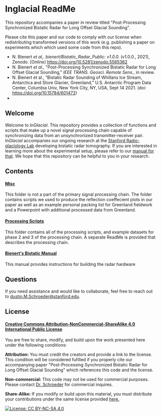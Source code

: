 # Inglacial ReadMe
This repository accompanies a paper in review titled "Post-Processing Synchronized Bistatic Radar for Long Offset Glacial Sounding". 

Please cite this paper and our code to comply with our license when redistributing transformed versions of this work (e.g. publishing a paper on experiments which which used some code from this repo). 
* N. Bienert *et al,.* *bienert/Bistatic_Radar_Public: v1.0.0.* (v1.0.0., 2021), Zenodo. [Online] https://doi.org/10.5281/zenodo.5565362
* N. Bienert *et al.,* "Post-Processing Synchronized Bistatic Radar for Long Offset Glacial Sounding," *IEEE TRANS. Geosci. Remote Sens.,* in review. 
* N. Bienert et al., “Bistatic Radar Sounding of Whillans Ice Stream, Antarctica and Store Glacier, Greenland,” U.S. Antarctic Program Data Center, Columbia Univ, New York City, NY, USA, Sept 14 2021. (doi: https://doi.org/10.15784/601472)
* 
## Welcome 
Welcome to *InGlacial*. This repository provides a collection of functions and scripts that make up a novel signal processing chain capable of synchronizing data from an unsynchronized transmitter-receiver pair. *InGlacial* accompanies our ongoing research at the [Stanford Radio-glaciology Lab](https://www.radioglaciology.com/) developing bistatic radar tomography. If you are interested in learning more about the experimental setup, please refer to our [manual for that](https://github.com/bienert/Bistatic_Radar/blob/main/Bienert's%20Bistatic%20Manual.pdf). We hope that this repository can be helpful to you in your research. 


## Contents

#### [Misc](https://github.com/bienert/Bistatic_Radar/tree/main/Misc)
This folder is not a part of the primary signal processing chain. The folder contains scripts we used to produce the reflection coeffecient plots in our paper as well as an example personal packing list for Greenland fieldwork and a Powerpoint with additional processed data from Greenland. 

#### [Processing Scripts](https://github.com/bienert/Bistatic_Radar/tree/main/Processing_Scripts)
This folder contains all of the processing scripts, and example datasets for phase 2 and 3 of the processing chain. A separate ReadMe is provided that describes the processing chain.

#### [Bienert's Bistatic Manual](https://github.com/bienert/Bistatic_Radar/blob/main/Bienert's%20Bistatic%20Manual.pdf)
This manual provides instructions for building the radar hardware 

## Questions
If you need assistance and would like to collaborate, feel free to reach out to [dustin.M.Schroeder@stanford.edu](mailto:dustin.M.Schroeder@stanford.edu).

## License

#### [Creative Commons Attribution-NonCommercial-ShareAlike 4.0 International Public License](https://creativecommons.org/licenses/by-nc-sa/4.0/) 

You are free to share, modify, and build upon the work presented here under the following conditions:

**Attribution:** You must credit the creators and provide a link to the license. This condition will be considered fufilled if you properly cite our accompanying paper "Post-Processing Synchronized Bistatic Radar for Long Offset Glacial Sounding" which references this code and the license.

**Non-commercial:** This code may not be used for commercial purposes. Please contact [Dr. Schroeder](mailto:dustin.M.Schroeder@stanford.edu) for commercial inquires. 

**Share-Alike:** If you modify or build upon this material, you must distribute your contributions under the same license provided [here.](https://github.com/bienert/Bistatic_Radar/blob/main/license.txt) 

[![License: CC BY-NC-SA 4.0](https://licensebuttons.net/l/by-nc-sa/4.0/80x15.png)](https://creativecommons.org/licenses/by-nc-sa/4.0/)

 


